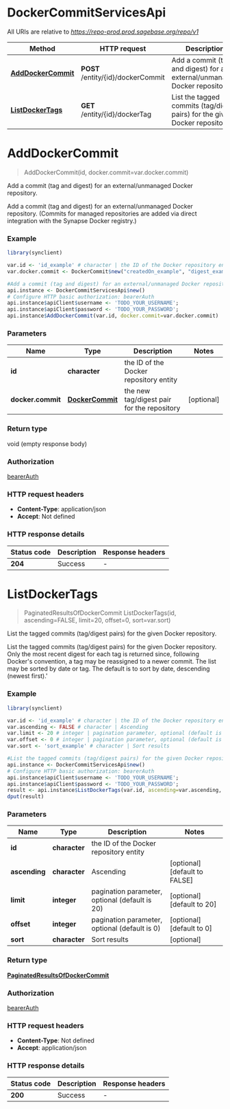 # DockerCommitServicesApi

All URIs are relative to *https://repo-prod.prod.sagebase.org/repo/v1*

Method | HTTP request | Description
------------- | ------------- | -------------
[**AddDockerCommit**](DockerCommitServicesApi.md#AddDockerCommit) | **POST** /entity/{id}/dockerCommit | Add a commit (tag and digest) for an external/unmanaged Docker repository.
[**ListDockerTags**](DockerCommitServicesApi.md#ListDockerTags) | **GET** /entity/{id}/dockerTag | List the tagged commits (tag/digest pairs) for the given Docker repository.


# **AddDockerCommit**
> AddDockerCommit(id, docker.commit=var.docker.commit)

Add a commit (tag and digest) for an external/unmanaged Docker repository.

Add a commit (tag and digest) for an external/unmanaged Docker repository. (Commits for managed repositories are added via direct integration with the Synapse Docker registry.) 

### Example
```R
library(synclient)

var.id <- 'id_example' # character | the ID of the Docker repository entity
var.docker.commit <- DockerCommit$new("createdOn_example", "digest_example", "tag_example") # DockerCommit | the new tag/digest pair for the repository

#Add a commit (tag and digest) for an external/unmanaged Docker repository.
api.instance <- DockerCommitServicesApi$new()
# Configure HTTP basic authorization: bearerAuth
api.instance$apiClient$username <- 'TODO_YOUR_USERNAME';
api.instance$apiClient$password <- 'TODO_YOUR_PASSWORD';
api.instance$AddDockerCommit(var.id, docker.commit=var.docker.commit)
```

### Parameters

Name | Type | Description  | Notes
------------- | ------------- | ------------- | -------------
 **id** | **character**| the ID of the Docker repository entity | 
 **docker.commit** | [**DockerCommit**](DockerCommit.md)| the new tag/digest pair for the repository | [optional] 

### Return type

void (empty response body)

### Authorization

[bearerAuth](../README.md#bearerAuth)

### HTTP request headers

 - **Content-Type**: application/json
 - **Accept**: Not defined

### HTTP response details
| Status code | Description | Response headers |
|-------------|-------------|------------------|
| **204** | Success |  -  |

# **ListDockerTags**
> PaginatedResultsOfDockerCommit ListDockerTags(id, ascending=FALSE, limit=20, offset=0, sort=var.sort)

List the tagged commits (tag/digest pairs) for the given Docker repository.

List the tagged commits (tag/digest pairs) for the given Docker repository.  Only the most recent digest for each tag is returned since, following Docker's convention, a tag may be reassigned to a newer commit. The list may be sorted by date or tag.  The default is to sort by date, descending (newest first).' 

### Example
```R
library(synclient)

var.id <- 'id_example' # character | the ID of the Docker repository entity
var.ascending <- FALSE # character | Ascending
var.limit <- 20 # integer | pagination parameter, optional (default is 20)
var.offset <- 0 # integer | pagination parameter, optional (default is 0)
var.sort <- 'sort_example' # character | Sort results

#List the tagged commits (tag/digest pairs) for the given Docker repository.
api.instance <- DockerCommitServicesApi$new()
# Configure HTTP basic authorization: bearerAuth
api.instance$apiClient$username <- 'TODO_YOUR_USERNAME';
api.instance$apiClient$password <- 'TODO_YOUR_PASSWORD';
result <- api.instance$ListDockerTags(var.id, ascending=var.ascending, limit=var.limit, offset=var.offset, sort=var.sort)
dput(result)
```

### Parameters

Name | Type | Description  | Notes
------------- | ------------- | ------------- | -------------
 **id** | **character**| the ID of the Docker repository entity | 
 **ascending** | **character**| Ascending | [optional] [default to FALSE]
 **limit** | **integer**| pagination parameter, optional (default is 20) | [optional] [default to 20]
 **offset** | **integer**| pagination parameter, optional (default is 0) | [optional] [default to 0]
 **sort** | **character**| Sort results | [optional] 

### Return type

[**PaginatedResultsOfDockerCommit**](PaginatedResultsOfDockerCommit.md)

### Authorization

[bearerAuth](../README.md#bearerAuth)

### HTTP request headers

 - **Content-Type**: Not defined
 - **Accept**: application/json

### HTTP response details
| Status code | Description | Response headers |
|-------------|-------------|------------------|
| **200** | Success |  -  |

